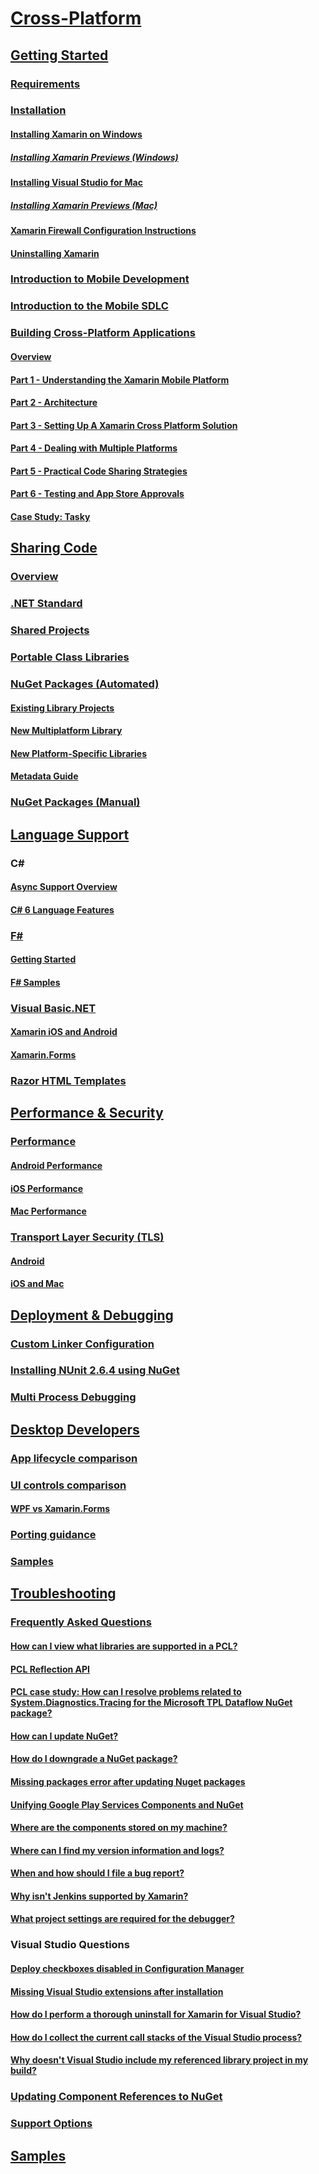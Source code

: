 # [Cross-Platform](index.yml)
## [Getting Started](get-started/index.md)
### [Requirements](get-started/requirements.md)
### [Installation](get-started/installation/index.md)
#### [Installing Xamarin on Windows](get-started/installation/windows.md)
##### [Installing Xamarin Previews (Windows)](get-started/installation/windows-preview.md)
#### [Installing Visual Studio for Mac](/visualstudio/mac/installation/)
##### [Installing Xamarin Previews (Mac)](/visualstudio/mac/update/)
#### [Xamarin Firewall Configuration Instructions](get-started/installation/firewall.md)
#### [Uninstalling Xamarin](get-started/installation/uninstalling-xamarin.md)
### [Introduction to Mobile Development](get-started/introduction-to-mobile-development.md)
### [Introduction to the Mobile SDLC](get-started/introduction-to-mobile-sdlc.md)

### [Building Cross-Platform Applications](app-fundamentals/building-cross-platform-applications/index.md)
#### [Overview](app-fundamentals/building-cross-platform-applications/overview.md)
#### [Part 1 - Understanding the Xamarin Mobile Platform](app-fundamentals/building-cross-platform-applications/understanding-the-xamarin-mobile-platform.md)
#### [Part 2 - Architecture](app-fundamentals/building-cross-platform-applications/architecture.md)
#### [Part 3 - Setting Up A Xamarin Cross Platform Solution](app-fundamentals/building-cross-platform-applications/setting-up-a-xamarin-cross-platform-solution.md)
#### [Part 4 - Dealing with Multiple Platforms](app-fundamentals/building-cross-platform-applications/platform-divergence-abstraction-divergent-implementation.md)
#### [Part 5 - Practical Code Sharing Strategies](app-fundamentals/building-cross-platform-applications/practical-code-sharing-strategies.md)
#### [Part 6 - Testing and App Store Approvals](app-fundamentals/building-cross-platform-applications/testing-and-app-store-approvals.md)
#### [Case Study: Tasky](app-fundamentals/building-cross-platform-applications/case-study-tasky.md)

## [Sharing Code](app-fundamentals/index.md)
### [Overview](app-fundamentals/code-sharing.md)
### [.NET Standard](app-fundamentals/net-standard.md)
### [Shared Projects](app-fundamentals/shared-projects.md)
### [Portable Class Libraries](app-fundamentals/pcl.md)
### [NuGet Packages (Automated)](app-fundamentals/nuget-multiplatform-libraries/index.md)
#### [Existing Library Projects](app-fundamentals/nuget-multiplatform-libraries/existing-library.md)
#### [New Multiplatform Library](app-fundamentals/nuget-multiplatform-libraries/single-codebase.md)
#### [New Platform-Specific Libraries](app-fundamentals/nuget-multiplatform-libraries/platform-specific.md)
#### [Metadata Guide](app-fundamentals/nuget-multiplatform-libraries/metadata.md)
### [NuGet Packages (Manual)](app-fundamentals/nuget-manual.md)

## [Language Support](platform/index.md)

### C#
#### [Async Support Overview](platform/async.md)
#### [C# 6 Language Features](platform/csharp-six.md)
### [F#](platform/fsharp/index.md)
#### [Getting Started](platform/fsharp/overview.md)
#### [F# Samples](platform/fsharp/samples.md)
### [Visual Basic.NET](platform/visual-basic/index.md)
#### [Xamarin iOS and Android](platform/visual-basic/native-apps.md)
#### [Xamarin.Forms](platform/visual-basic/xamarin-forms.md)
### [Razor HTML Templates](platform/razor-html-templates/index.md)

## [Performance & Security](deploy-test/performance.md)
### [Performance](deploy-test/memory-perf-best-practices.md)
#### [Android Performance](~/android/deploy-test/performance.md?context=xamarin/cross-platform)
#### [iOS Performance](~/ios/deploy-test/performance.md?context=xamarin/cross-platform)
#### [Mac Performance](~/mac/deploy-test/performance.md?context=xamarin/cross-platform)
### [Transport Layer Security (TLS)](app-fundamentals/transport-layer-security.md)
#### [Android](~/android/app-fundamentals/http-stack.md?context=xamarin/cross-platform)
#### [iOS and Mac](~/cross-platform/macios/http-stack.md?context=xamarin/cross-platform)
## [Deployment & Debugging](deploy-test/index.md)
### [Custom Linker Configuration](deploy-test/linker.md)
### [Installing NUnit 2.6.4 using NuGet](deploy-test/installing-nunit-using-nuget.md)
### [Multi Process Debugging](deploy-test/multi-process-debugging.md)

## [Desktop Developers](desktop/index.md)
### [App lifecycle comparison](desktop/lifecycle.md)
### [UI controls comparison](desktop/controls/index.md)
#### [WPF vs Xamarin.Forms](desktop/controls/wpf.md)
### [Porting guidance](desktop/porting.md)
### [Samples](desktop/samples.md)

## [Troubleshooting](troubleshooting/index.md)
### [Frequently Asked Questions](troubleshooting/questions/index.md)
#### [How can I view what libraries are supported in a PCL?](troubleshooting/questions/pcl-support-libraries.md)
#### [PCL Reflection API](troubleshooting/questions/pcl-reflection.md)
#### [PCL case study: How can I resolve problems related to System.Diagnostics.Tracing for the Microsoft TPL Dataflow NuGet package?](troubleshooting/questions/pcl-case-study.md)
#### [How can I update NuGet?](troubleshooting/questions/nuget-update.md)
#### [How do I downgrade a NuGet package?](troubleshooting/questions/nuget-package-downgrade.md)
#### [Missing packages error after updating Nuget packages](troubleshooting/questions/nuget-packages-missing.md)
#### [Unifying Google Play Services Components and NuGet](troubleshooting/questions/gps-components-nuget.md)
#### [Where are the components stored on my machine?](troubleshooting/questions/component-storage.md)
#### [Where can I find my version information and logs?](troubleshooting/questions/version-logs.md)
#### [When and how should I file a bug report?](troubleshooting/questions/howto-file-bug.md)
#### [Why isn't Jenkins supported by Xamarin?](troubleshooting/questions/xamarin-jenkins.md)
#### [What project settings are required for the debugger?](troubleshooting/questions/debugger-settings.md)

### Visual Studio Questions
#### [Deploy checkboxes disabled in Configuration Manager](troubleshooting/questions/deploy-checkboxes.md)
#### [Missing Visual Studio extensions after installation](troubleshooting/questions/missing-vs-extensions.md)
#### [How do I perform a thorough uninstall for Xamarin for Visual Studio?](troubleshooting/questions/uninstall-xamarin-vs.md)
#### [How do I collect the current call stacks of the Visual Studio process?](troubleshooting/questions/vs-callstack.md)
#### [Why doesn't Visual Studio include my referenced library project in my build?](troubleshooting/questions/vs-config-manager.md)

### [Updating Component References to NuGet](troubleshooting/component-nuget.md)
### [Support Options](troubleshooting/support-options.md)
## [Samples](samples/index.yml)
